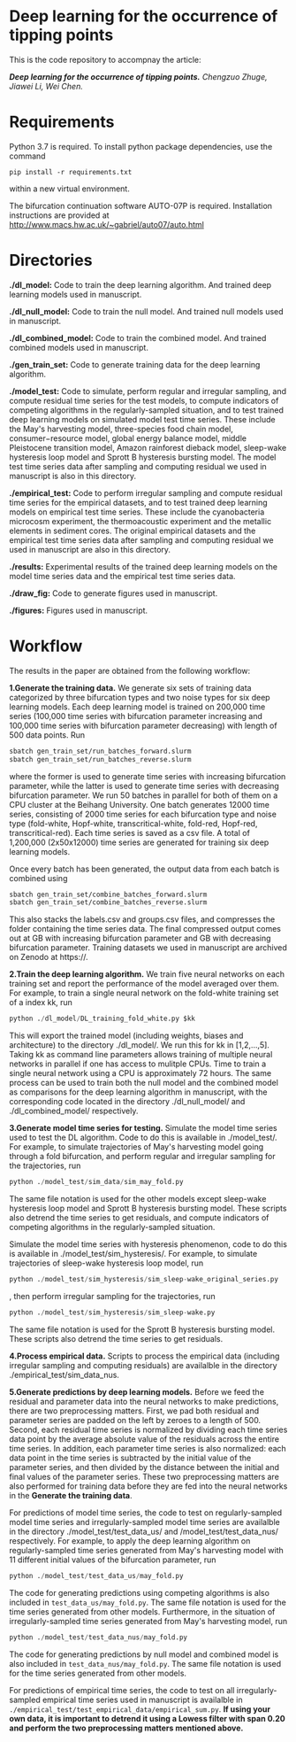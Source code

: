 # Deep learning for the occurrence of tipping points

This is the code repository to accompnay the article:

***Deep learning for the occurrence of tipping points.*** *Chengzuo Zhuge, Jiawei Li, Wei Chen.*

# Requirements

Python 3.7 is required. To install python package dependencies, use the command

``` setup
pip install -r requirements.txt
```

within a new virtual environment.

The bifurcation continuation software AUTO-07P is required. Installation instructions are provided at http://www.macs.hw.ac.uk/~gabriel/auto07/auto.html

# Directories

**./dl_model:** Code to train the deep learning algorithm. And trained deep learning models used in manuscript.

**./dl_null_model:** Code to train the null model. And trained null models used in manuscript.

**./dl_combined_model:** Code to train the combined model. And trained combined models used in manuscript.

**./gen_train_set:** Code to generate training data for the deep learning algorithm.

**./model_test:** Code to simulate, perform regular and irregular sampling, and compute residual time series for the test models, to compute indicators of competing algorithms in the regularly-sampled situation, and to test trained deep learning models on simulated model test time series. These include the May's harvesting model, three-species food chain model, consumer−resource model, global energy balance model, middle Pleistocene transition model, Amazon rainforest dieback model, sleep-wake hysteresis loop model and Sprott B hysteresis bursting model. The model test time series data after sampling and computing residual we used in manuscript is also in this directory.

**./empirical_test:** Code to perform irregular sampling and compute residual time series for the empirical datasets, and to test trained deep learning models on empirical test time series. These include the cyanobacteria microcosm experiment, the thermoacoustic experiment and the metallic elements in sediment cores. The original empirical datasets and the empirical test time series data after sampling and computing residual we used in manuscript are also in this directory.

**./results:** Experimental results of the trained deep learning models on the model time series data and the empirical test time series data.

**./draw_fig:** Code to generate figures used in manuscript.

**./figures:** Figures used in manuscript.

# Workflow

The results in the paper are obtained from the following workflow:

**1.Generate the training data.** We generate six sets of training data categorized by three bifurcation types and two noise types for six deep learning models. Each deep learning model is trained on 200,000 time series (100,000 time series with bifurcation parameter increasing and 100,000 time series with bifurcation parameter decreasing) with length of 500 data points. Run

```bash
sbatch gen_train_set/run_batches_forward.slurm
sbatch gen_train_set/run_batches_reverse.slurm
```

where the former is used to generate time series with increasing bifurcation parameter, while the latter is used to generate time series with decreasing bifurcation parameter. We run 50 batches in parallel for both of them on a CPU cluster at the Beihang University. One batch generates 12000 time series, consisting of 2000 time series for each bifurcation type and noise type (fold-white, Hopf-white, transcritical-white, fold-red, Hopf-red, transcritical-red). Each time series is saved as a csv file. A total of 1,200,000 (2x50x12000) time series are generated for training six deep learning models.

Once every batch has been generated, the output data from each batch is combined using

```bash
sbatch gen_train_set/combine_batches_forward.slurm
sbatch gen_train_set/combine_batches_reverse.slurm
```

This also stacks the labels.csv and groups.csv files, and compresses the folder containing the time series data. The final compressed output comes out at GB with increasing bifurcation parameter and GB with decreasing bifurcation parameter. Training datasets we used in manuscript are archived on Zenodo at https://.

**2.Train the deep learning algorithm.** We train five neural networks on each training set and report the performance of the model averaged over them. For example, to train a single neural network on the fold-white training set of a index kk, run

```python
python ./dl_model/DL_training_fold_white.py $kk
```

This will export the trained model (including weights, biases and architecture) to the directory ./dl_model/. We run this for kk in [1,2,...,5]. Taking kk as command line parameters allows training of multiple neural networks in parallel if one has access to mulitple CPUs. Time to train a single neural network using a CPU is approximately 72 hours. The same process can be used to train both the null model and the combined model as comparisons for the deep learning algorithm in manuscript, with the corresponding code located in the directory ./dl_null_model/ and ./dl_combined_model/ respectively.
 
**3.Generate model time series for testing.** Simulate the model time series used to test the DL algorithm. Code to do this is available in ./model_test/. For example, to simulate trajectories of May's harvesting model going through a fold bifurcation, and perform regular and irregular sampling for the trajectories, run

```python
python ./model_test/sim_data/sim_may_fold.py
```

The same file notation is used for the other models except sleep-wake hysteresis loop model and Sprott B hysteresis bursting model. These scripts also detrend the time series to get residuals, and compute indicators of competing algorithms in the regularly-sampled situation.

Simulate the model time series with hysteresis phenomenon, code to do this is available in ./model_test/sim_hysteresis/. For example, to simulate trajectories of sleep-wake hysteresis loop model, run 

```python
python ./model_test/sim_hysteresis/sim_sleep-wake_original_series.py
```

, then perform irregular sampling for the trajectories, run

```python
python ./model_test/sim_hysteresis/sim_sleep-wake.py
```

The same file notation is used for the Sprott B hysteresis bursting model. These scripts also detrend the time series to get residuals.

**4.Process empirical data.** Scripts to process the empirical data (including irregular sampling and computing residuals) are availalble in the directory ./empirical_test/sim_data_nus.

**5.Generate predictions by deep learning models.** Before we feed the residual and parameter data into the neural networks to make predictions, there are two preprocessing matters. First, we pad both residual and parameter series are padded on the left by zeroes to a length of 500. Second,  each residual time series is normalized by dividing each time series data point by the average absolute value of the residuals across the entire time series. In addition, each parameter time series is also normalized: each data point in the time series is subtracted by the initial value of the parameter series, and then divided by the distance between the initial and final values of the parameter series. These two preprocessing matters are also performed for training data before they are fed into the neural networks in the **Generate the training data**.

For predictions of model time series, the code to test on regularly-sampled model time series and irregularly-sampled model time series are availalble in the directory ./model_test/test_data_us/ and /model_test/test_data_nus/ respectively. For example, to apply the deep learning algorithm on regularly-sampled time series generated from May's harvesting model with 11 different initial values of the bifurcation parameter, run

```python
python ./model_test/test_data_us/may_fold.py
```

The code for generating predictions using competing algorithms is also included in `test_data_us/may_fold.py`. The same file notation is used for the time series generated from other models. Furthermore, in the situation of irregularly-sampled time series generated from May's harvesting model, run

```python
python ./model_test/test_data_nus/may_fold.py
```

The code for generating predictions by null model and combined model is also included in `test_data_nus/may_fold.py`. The same file notation is used for the time series generated from other models.

For predictions of empirical time series, the code to test on all irregularly-sampled empirical time series used in manuscript is availalble in `./empirical_test/test_empirical_data/empirical_sum.py`. **If using your own data, it is important to detrend it using a Lowess filter with span 0.20 and perform the two preprocessing matters mentioned above.**






























